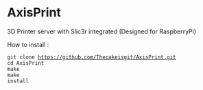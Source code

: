 # AxisPrint
3D Printer server with Slic3r integrated (Designed for RaspberryPi)

How to install :

<code>git clone https://github.com/Thecakeisgit/AxisPrint.git</code><br>
<code>cd AxisPrint</code><br>
<code>make</code><br>
<code>make install</code><br>
